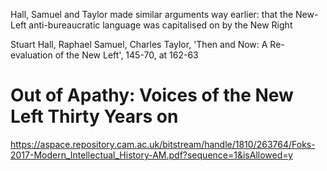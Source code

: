 Hall, Samuel and Taylor made similar arguments way earlier: that the New-Left anti-bureaucratic language was capitalised on by the New Right



Stuart Hall, Raphael Samuel, Charles Taylor, 'Then and Now: A Re-evaluation of the New Left', 145-70, at 162-63

# Out of Apathy: Voices of the New Left Thirty Years on

https://aspace.repository.cam.ac.uk/bitstream/handle/1810/263764/Foks-2017-Modern_Intellectual_History-AM.pdf?sequence=1&isAllowed=y
